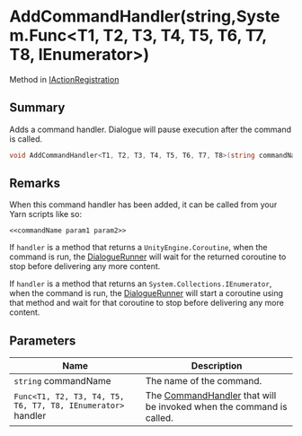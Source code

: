 # AddCommandHandler(string,System.Func\<T1, T2, T3, T4, T5, T6, T7, T8, IEnumerator>)

Method in [IActionRegistration](yarn.unity.iactionregistration.md)

## Summary

Adds a command handler. Dialogue will pause execution after the command is called.

```csharp
void AddCommandHandler<T1, T2, T3, T4, T5, T6, T7, T8>(string commandName, System.Func<T1, T2, T3, T4, T5, T6, T7, T8, IEnumerator> handler);
```

## Remarks

When this command handler has been added, it can be called from your Yarn scripts like so:

```
<<commandName param1 param2>>
```

If `handler` is a method that returns a `UnityEngine.Coroutine`, when the command is run, the [DialogueRunner](yarn.unity.dialoguerunner.md) will wait for the returned coroutine to stop before delivering any more content.

If `handler` is a method that returns an `System.Collections.IEnumerator`, when the command is run, the [DialogueRunner](yarn.unity.dialoguerunner.md) will start a coroutine using that method and wait for that coroutine to stop before delivering any more content.

## Parameters

| Name                                                        | Description                                                                                   |
| ----------------------------------------------------------- | --------------------------------------------------------------------------------------------- |
| `string` commandName                                        | The name of the command.                                                                      |
| `Func<T1, T2, T3, T4, T5, T6, T7, T8, IEnumerator>` handler | The [CommandHandler](yarn.commandhandler.md) that will be invoked when the command is called. |
